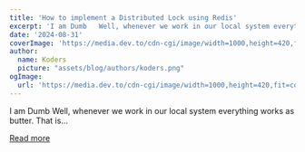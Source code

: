 ```yaml
---
title: 'How to implement a Distributed Lock using Redis'
excerpt: 'I am Dumb   Well, whenever we work in our local system everything works as butter. That is...'
date: '2024-08-31'
coverImage: 'https://media.dev.to/cdn-cgi/image/width=1000,height=420,fit=cover,gravity=auto,format=auto/https%3A%2F%2Fdev-to-uploads.s3.amazonaws.com%2Fuploads%2Farticles%2Fcsw1riaessbzb2h301tp.png'
author:
  name: Koders
  picture: "assets/blog/authors/koders.png"
ogImage:
  url: 'https://media.dev.to/cdn-cgi/image/width=1000,height=420,fit=cover,gravity=auto,format=auto/https%3A%2F%2Fdev-to-uploads.s3.amazonaws.com%2Fuploads%2Farticles%2Fcsw1riaessbzb2h301tp.png'
---
```


I am Dumb   Well, whenever we work in our local system everything works as butter. That is...

[Read more](https://dev.to/lovepreetsingh/how-to-implement-a-distributed-lock-using-redis-he)
